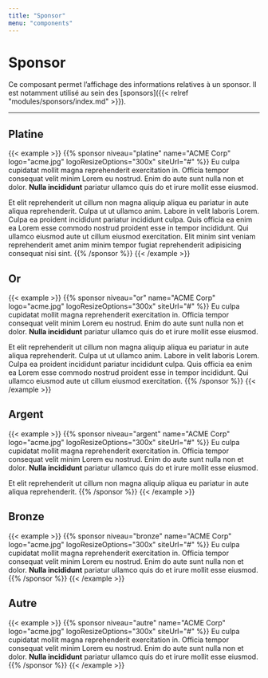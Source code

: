 ```yaml
---
title: "Sponsor"
menu: "components"
---
```


# Sponsor

Ce composant permet l’affichage des informations relatives à un sponsor. Il est notamment utilisé au sein des [sponsors]({{< relref "modules/sponsors/index.md" >}}).

---

## Platine

{{< example >}}
    {{% sponsor
        niveau="platine"
        name="ACME Corp"
        logo="acme.jpg"
        logoResizeOptions="300x"
        siteUrl="#"
    %}}
Eu culpa cupidatat mollit magna reprehenderit exercitation in. Officia tempor consequat velit minim Lorem eu nostrud. Enim do aute sunt nulla non et dolor. **Nulla incididunt** pariatur ullamco quis do et irure mollit esse eiusmod.

Et elit reprehenderit ut cillum non magna aliquip aliqua eu pariatur in aute aliqua reprehenderit. Culpa ut ut ullamco anim. Labore in velit laboris Lorem. Culpa ea proident incididunt pariatur incididunt culpa. Quis officia ea enim ea Lorem esse commodo nostrud proident esse in tempor incididunt. Qui ullamco eiusmod aute ut cillum eiusmod exercitation. Elit minim sint veniam reprehenderit amet anim minim tempor fugiat reprehenderit adipisicing consequat nisi sint.
    {{% /sponsor %}}
{{< /example >}}

## Or

{{< example >}}
    {{% sponsor
        niveau="or"
        name="ACME Corp"
        logo="acme.jpg"
        logoResizeOptions="300x"
        siteUrl="#"
    %}}
Eu culpa cupidatat mollit magna reprehenderit exercitation in. Officia tempor consequat velit minim Lorem eu nostrud. Enim do aute sunt nulla non et dolor. **Nulla incididunt** pariatur ullamco quis do et irure mollit esse eiusmod.

Et elit reprehenderit ut cillum non magna aliquip aliqua eu pariatur in aute aliqua reprehenderit. Culpa ut ut ullamco anim. Labore in velit laboris Lorem. Culpa ea proident incididunt pariatur incididunt culpa. Quis officia ea enim ea Lorem esse commodo nostrud proident esse in tempor incididunt. Qui ullamco eiusmod aute ut cillum eiusmod exercitation.
    {{% /sponsor %}}
{{< /example >}}

## Argent

{{< example >}}
    {{% sponsor
        niveau="argent"
        name="ACME Corp"
        logo="acme.jpg"
        logoResizeOptions="300x"
        siteUrl="#"
    %}}
Eu culpa cupidatat mollit magna reprehenderit exercitation in. Officia tempor consequat velit minim Lorem eu nostrud. Enim do aute sunt nulla non et dolor. **Nulla incididunt** pariatur ullamco quis do et irure mollit esse eiusmod.

Et elit reprehenderit ut cillum non magna aliquip aliqua eu pariatur in aute aliqua reprehenderit.
    {{% /sponsor %}}
{{< /example >}}

## Bronze

{{< example >}}
    {{% sponsor
        niveau="bronze"
        name="ACME Corp"
        logo="acme.jpg"
        logoResizeOptions="300x"
        siteUrl="#"
    %}}
Eu culpa cupidatat mollit magna reprehenderit exercitation in. Officia tempor consequat velit minim Lorem eu nostrud. Enim do aute sunt nulla non et dolor. **Nulla incididunt** pariatur ullamco quis do et irure mollit esse eiusmod.
    {{% /sponsor %}}
{{< /example >}}

## Autre

{{< example >}}
    {{% sponsor
        niveau="autre"
        name="ACME Corp"
        logo="acme.jpg"
        logoResizeOptions="300x"
        siteUrl="#"
    %}}
Eu culpa cupidatat mollit magna reprehenderit exercitation in. Officia tempor consequat velit minim Lorem eu nostrud. Enim do aute sunt nulla non et dolor. **Nulla incididunt** pariatur ullamco quis do et irure mollit esse eiusmod.
    {{% /sponsor %}}
{{< /example >}}